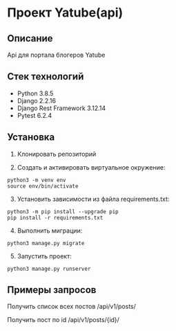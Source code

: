 # Проект Yatube(api)

## Описание

Api для портала блогеров Yatube 

## Стек технологий
* Python 3.8.5
* Django 2.2.16
* Django Rest Framework 3.12.14
* Pytest 6.2.4

## Установка

1. Клонировать репозиторий

2. Cоздать и активировать виртуальное окружение:
```
python3 -m venv env
source env/bin/activate
```

3. Установить зависимости из файла requirements.txt:
```
python3 -m pip install --upgrade pip
pip install -r requirements.txt
```
4. Выполнить миграции:
```
python3 manage.py migrate
```

5. Запустить проект:
```
python3 manage.py runserver
```

## Примеры запросов

Получить список всех постов
/api/v1/posts/

Получить пост по id
/api/v1/posts/{id}/
